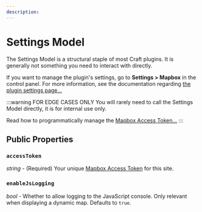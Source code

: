 ```yaml
---
description:
---
```


# Settings Model

The Settings Model is a structural staple of most Craft plugins. It is generally not something you need to interact with directly.

If you want to manage the plugin's settings, go to **Settings > Mapbox** in the control panel. For more information, see the documentation regarding [the plugin settings page...](/getting-started/settings/)

:::warning FOR EDGE CASES ONLY
You will rarely need to call the Settings Model directly, it is for internal use only.

Read how to programmatically manage the [Mapbox Access Token...](/helper/api/)
:::

## Public Properties

### `accessToken`

_string_ - (Required) Your unique [Mapbox Access Token](/getting-started/access-token/) for this site.

### `enableJsLogging`

_bool_ - Whether to allow logging to the JavaScript console. Only relevant when displaying a dynamic map. Defaults to `true`.
